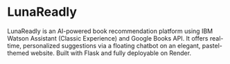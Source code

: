 # LunaReadly
LunaReadly is an AI-powered book recommendation platform using IBM Watson Assistant (Classic Experience) and Google Books API. It offers real-time, personalized suggestions via a floating chatbot on an elegant, pastel-themed website. Built with Flask and fully deployable on Render.

